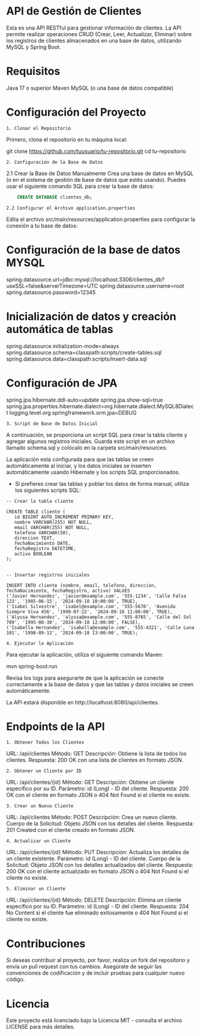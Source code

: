
# API de Gestión de Clientes
Esta es una API RESTful para gestionar información de clientes. La API permite realizar operaciones CRUD 
(Crear, Leer, Actualizar, Eliminar) sobre los registros de clientes almacenados en una base de datos, utilizando MySQL y Spring Boot.

# Requisitos
Java 17 o superior
Maven
MySQL (o una base de datos compatible)

# Configuración del Proyecto
    1. Clonar el Repositorio
  Primero, clona el repositorio en tu máquina local:

  git clone https://github.com/tuusuario/tu-repositorio.git
  cd tu-repositorio

    2. Configuración de la Base de Datos
   2.1 Crear la Base de Datos Manualmente
   Crea una base de datos en MySQL (o en el sistema de gestión de base de datos que estés usando). Puedes usar el siguiente comando SQL
   para crear la base de datos:
 ``` sql
     CREATE DATABASE clientes_db;
```
    2.2 Configurar el Archivo application.properties
   Edita el archivo src/main/resources/application.properties para configurar la conexión a tu base de datos:

# Configuración de la base de datos MYSQL
spring.datasource.url=jdbc:mysql://localhost:3306/clientes_db?useSSL=false&serverTimezone=UTC
spring.datasource.username=root
spring.datasource.password=12345

# Inicialización de datos y creación automática de tablas
spring.datasource.initialization-mode=always
spring.datasource.schema=classpath:scripts/create-tables.sql
spring.datasource.data=classpath:scripts/insert-data.sql

# Configuración de JPA
spring.jpa.hibernate.ddl-auto=update
spring.jpa.show-sql=true
spring.jpa.properties.hibernate.dialect=org.hibernate.dialect.MySQL8Dialect
logging.level.org.springframework.orm.jpa=DEBUG


    3. Script de Base de Datos Inicial
A continuación, se proporciona un script SQL para crear la tabla cliente y agregar algunos registros iniciales. 
Guarda este script en un archivo llamado schema.sql y colócalo en la carpeta src/main/resources:

La aplicación está configurada para que las tablas se creen automáticamente al iniciar, y los datos iniciales se 
inserten automáticamente usando Hibernate y los scripts SQL proporcionados.
- Si prefieres crear las tablas y poblar los datos de forma manual, utiliza los siguientes scripts SQL:
 ``` 
-- Crear la tabla cliente

CREATE TABLE cliente (
    id BIGINT AUTO_INCREMENT PRIMARY KEY,
    nombre VARCHAR(255) NOT NULL,
    email VARCHAR(255) NOT NULL,
    telefono VARCHAR(50),
    direccion TEXT,
    fechaNacimiento DATE,
    fechaRegistro DATETIME,
    activo BOOLEAN
);


-- Insertar registros iniciales

INSERT INTO cliente (nombre, email, telefono, direccion, fechaNacimiento, fechaRegistro, activo) VALUES
('Javier Hernandez', 'javier@example.com', '555-1234', 'Calle Falsa 123', '1985-06-15', '2024-09-18 10:00:00', TRUE),
('Isabel Silvestre', 'isabel@example.com', '555-5678', 'Avenida Siempre Viva 456', '1990-07-22', '2024-09-18 11:00:00', TRUE),
('Alyssa Hernandez', 'alyssa@example.com', '555-8765', 'Calle del Sol 789', '1995-08-30', '2024-09-18 12:00:00', FALSE),
('Isabella Hernandez', 'isabella@example.com', '555-4321', 'Calle Luna 101', '1998-09-12', '2024-09-18 13:00:00', TRUE);
```
    4. Ejecutar la Aplicación
   Para ejecutar la aplicación, utiliza el siguiente comando Maven:

mvn spring-boot:run

Revisa los logs para asegurarte de que la aplicación se conecte correctamente a la base de datos y que las tablas y datos iniciales se creen automáticamente.

La API estará disponible en http://localhost:8080/api/clientes.

# Endpoints de la API
    1. Obtener Todos los Clientes
   URL: /api/clientes
   Método: GET
   Descripción: Obtiene la lista de todos los clientes.
   Respuesta: 200 OK con una lista de clientes en formato JSON.

    2. Obtener un Cliente por ID
   URL: /api/clientes/{id}
   Método: GET
   Descripción: Obtiene un cliente específico por su ID.
   Parámetro: id (Long) - ID del cliente.
   Respuesta: 200 OK con el cliente en formato JSON o 404 Not Found si el cliente no existe.

    3. Crear un Nuevo Cliente
   URL: /api/clientes
   Método: POST
   Descripción: Crea un nuevo cliente.
   Cuerpo de la Solicitud: Objeto JSON con los detalles del cliente.
   Respuesta: 201 Created con el cliente creado en formato JSON.


    4. Actualizar un Cliente
   URL: /api/clientes/{id}
   Método: PUT
   Descripción: Actualiza los detalles de un cliente existente.
   Parámetro: id (Long) - ID del cliente.
   Cuerpo de la Solicitud: Objeto JSON con los detalles actualizados del cliente.
   Respuesta: 200 OK con el cliente actualizado en formato JSON o 404 Not Found si el cliente no existe.

    5. Eliminar un Cliente
   URL: /api/clientes/{id}
   Método: DELETE
   Descripción: Elimina un cliente específico por su ID.
   Parámetro: id (Long) - ID del cliente.
   Respuesta: 204 No Content si el cliente fue eliminado exitosamente o 404 Not Found si el cliente no existe.

# Contribuciones
Si deseas contribuir al proyecto, por favor, realiza un fork del repositorio y envía un pull request con tus cambios. 
Asegúrate de seguir las convenciones de codificación y de incluir pruebas para cualquier nuevo código.

# Licencia
Este proyecto está licenciado bajo la Licencia MIT - consulta el archivo LICENSE para más detalles.


 


